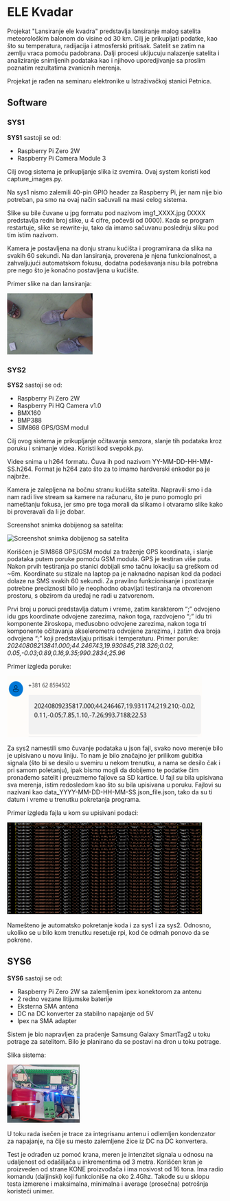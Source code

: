 # ELE Kvadar
Projekat "Lansiranje ele kvadra" predstavlja lansiranje malog satelita meteorološkim balonom do visine od 30 km. Cilj je prikupljati podatke, kao što su temperatura, radijacija i atmosferski pritisak. Satelit se zatim na zemlju vraca pomoću padobrana. Dalji procesi ukljucuju nalazenje satelita i analiziranje snimljenih podataka kao i njihovo uporedjivanje sa proslim poznatim rezultatima zvanicnih merenja.

Projekat je rađen na seminaru elektronike u Istraživačkoj stanici Petnica.

## Software

### SYS1

**SYS1** sastoji se od: 
* Raspberry Pi Zero 2W
* Raspberry Pi Camera Module 3

Cilj ovog sistema je prikupljanje slika iz svemira. Ovaj system koristi kod capture_images.py.

Na sys1 nismo zalemili 40-pin GPIO header za Raspberry Pi, jer nam nije bio potreban, pa smo na ovaj način sačuvali na masi celog sistema.

Slike su bile čuvane u jpg formatu pod nazivom img1_XXXX.jpg (XXXX predstavlja redni broj slike, u 4 cifre, počevši od 0000).  Kada se program restartuje, slike se rewrite-ju, tako da imamo sačuvanu poslednju sliku pod tim istim nazivom.

Kamera je postavljena na donju stranu kućišta i programirana da slika na svakih 60 sekundi. Na dan lansiranja, proverena je njena funkcionalnost, a zahvaljujući automatskom fokusu, dodatna podešavanja nisu bila potrebna pre nego što je konačno postavljena u kućište.

Primer slike na dan lansiranja:

![Primer slike na dan lansiranja](https://github.com/usern4mehere9/LeninRepo/blob/main/1.png)

### SYS2

**SYS2** sastoji se od: 
* Raspberry Pi Zero 2W
* Raspberry Pi HQ Camera v1.0
* BMX160
* BMP388
* SIM868 GPS/GSM modul

Cilj ovog sistema je prikupljanje očitavanja senzora, slanje tih podataka kroz poruku i snimanje videa. Koristi kod svepokk.py.

Videe snima u h264 formatu. Čuva ih pod nazivom YY-MM-DD-HH-MM-SS.h264. Format je h264 zato što za to imamo hardverski enkoder pa je najbrže.

Kamera je zalepljena na bočnu stranu kućišta satelita. Napravili smo i da nam radi live stream sa kamere na računaru, što je puno pomoglo pri nameštanju fokusa, jer smo pre toga morali da slikamo i otvaramo slike kako bi proveravali da li je dobar. 

Screenshot snimka dobijenog sa satelita:

![Screenshot snimka dobijenog sa satelita](https://github.com/usern4mehere9/LeninRepo/blob/main/6.jpg)

Korišćen je SIM868 GPS/GSM modul za traženje GPS koordinata, i slanje podataka putem poruke pomoću GSM modula. GPS je testiran više puta. Nakon prvih testiranja po stanici dobijali smo tačnu lokaciju sa greškom od ~6m. Koordinate su stizale na laptop pa je naknadno napisan kod da podaci dolaze na SMS svakih 60 sekundi. Za pravilno funkcionisanje i postizanje potrebne preciznosti bilo je neophodno obavljati testiranja na otvorenom prostoru, s obzirom da uređaj ne radi u zatvorenom. 

Prvi broj u poruci predstavlja datum i vreme, zatim karakterom “;” odvojeno idu gps koordinate odvojene zarezima, nakon toga, razdvojeno “;” idu tri komponente žiroskopa, međusobno odvojene zarezima, nakon toga tri komponente očitavanja akselerometra odvojene zarezima, i zatim dva broja odvojena “;” koji predstavljaju pritisak i temperaturu. Primer poruke: *20240808213841.000;44.246743,19.930845,218.326;0.02, 0.05,-0.03;0.89,0.16,9.35;990.2834;25.96*

Primer izgleda poruke:

![Primer izgleda poruke](https://github.com/usern4mehere9/LeninRepo/blob/main/3.png)

Za sys2 namestili smo čuvanje podataka u json fajl, svako novo merenje bilo je upisivano u novu liniju. To nam je bilo značajno jer prilikom gubitka signala (što bi se desilo u svemiru u nekom trenutku, a nama se desilo čak i pri samom poletanju), ipak bismo mogli da dobijemo te podatke čim pronađemo satelit i preuzmemo fajlove sa SD kartice. U fajl su bila upisivana sva merenja, istim redosledom kao što su bila upisivana u poruku. Fajlovi su nazivani kao data_YYYY-MM-DD-HH-MM-SS.json_file.json, tako da su ti datum i vreme u trenutku pokretanja programa.

Primer izgleda fajla u kom su upisivani podaci:

![Primer izgleda fajla u koji su upisivani podaci](https://github.com/usern4mehere9/LeninRepo/blob/main/2.png)

Namešteno je automatsko pokretanje koda i za sys1 i za sys2. Odnosno, ukoliko se u bilo kom trenutku resetuje rpi, kod će odmah ponovo da se pokrene. 

## SYS6

**SYS6** sastoji se od: 
*	Raspberry Pi Zero 2W sa zalemljenim ipex konektorom za antenu 
*	2 redno vezane litijumske baterije 
*	Eksterna SMA antena 
*	DC na DC konverter za stabilno napajanje od 5V 
*	Ipex na SMA adapter 

Sistem je bio napravljen za praćenje Samsung Galaxy SmartTag2 u toku potrage za satelitom. Bilo je planirano da se postavi na dron u toku potrage.

Slika sistema:

![Slika sistema](https://github.com/usern4mehere9/LeninRepo/blob/main/5.png)

U toku rada isečen je trace za integrisanu antenu i odlemljen kondenzator za napajanje, na čije su mesto zalemljene žice iz DC na DC konvertera. 

Test je odrađen uz pomoć krana, meren je intenzitet signala u odnosu na udaljenost od odašiljača u inkrementima od 3 metra. Korišćen kran je proizveden od strane KONE proizvođača i ima nosivost od 16 tona. Ima radio komandu (daljinski) koji funkcioniše na oko 2.4Ghz. Takođe su u sklopu testa izmerene i maksimalna, minimalna i average (prosečna) potrošnja koristeći unimer.
